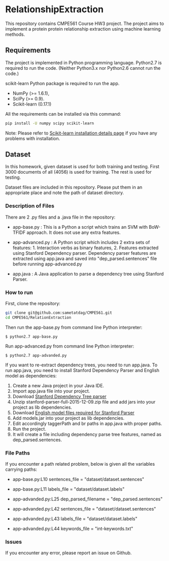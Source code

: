 # RelationshipExtraction
This repository contains CMPE561 Course HW3 project. The project aims to implement a protein protein relationship extraction using machine learning methods.
## Requirements
The project is implemented in Python programming language. Python2.7 is required to run the code. (Neither Python3.x nor Python2.6 cannot run the code.)

scikit-learn Python package is required to run the app.
 * NumPy (>= 1.6.1),
 * SciPy (>= 0.9).
 * Scikit-learn (0.17.1)

All the requirements can be installed via this command:
```sh
pip install -U numpy scipy scikit-learn
```

Note: Please refer to [Scikit-learn installation details page](http://scikit-learn.org/stable/developers/advanced_installation.html) if you have any problems with installation.

## Dataset
In this homework, given dataset is used for both training and testing. First 3000 documents of all (4056) is used for training. The rest is used for testing.

Dataset files are included in this repository. Please put them in an appropriate place and note the path of dataset directory. 

### Description of Files
There are 2 .py files and a .java file in the repository:
* app-base.py : This is a Python a script which trains an SVM with BoW-TFIDF approach. It does not use any extra features.

* app-advanced.py : A Python script which includes 2 extra sets of features: 1. Interaction verbs as binary features, 2. Features extracted using Stanford Dependency parser. Dependency parser features are extracted using app.java and saved into "dep_parsed.sentences" file before running app-advanced.py 

* app.java : A Java application to parse a dependency tree using Stanford Parser.

### How to run
First, clone the repository:

```sh
git clone git@github.com:sametatdag/CMPE561.git
cd CMPE561/RelationExtraction
```

Then run the app-base.py from command line Python interpreter:
```
$ python2.7 app-base.py
```

Run app-advanced.py from command line Python interpreter:
```
$ python2.7 app-advanded.py
```


If you want to re-extract dependency trees, you need to run app.java. To run app.java, you need to install Stanford Dependency Parser and English model as dependencies:

 1. Create a new Java project in your Java IDE.
 2. Import app.java file into your project.
 3. Download [Stanford Dependency Tree parser](http://nlp.stanford.edu/software/stanford-parser-full-2015-12-09.zip)
 4. Unzip stanford-parser-full-2015-12-09.zip file and add jars into your project as lib dependencies.
 5. Download [English model files required for Stanford Parser](http://nlp.stanford.edu/software/stanford-english-corenlp-2016-01-10-models.jar)
 6. Add models.jar into your project as lib dependencies.
 7. Edit accordingly taggerPath and br paths in app.java with proper paths.
 8. Run the project.
 9. It will create a file including dependency parse tree features, named as dep_parsed.sentences.


### File Paths
If you encounter a path related problem, below is given all the variables carrying paths:
 * app-base.py:L10 sentences_file = "dataset/dataset.sentences"
 * app-base.py:L11 labels_file = "dataset/dataset.labels"

 * app-advanded.py:L25 dep_parsed_filename = "dep_parsed.sentences"
 * app-advanded.py:L42 sentences_file = "dataset/dataset.sentences"
 * app-advanded.py:L43 labels_file = "dataset/dataset.labels"
 * app-advanded.py:L44 keywords_file = "int-keywords.txt"

### Issues
If you encounter any error, please report an issue on Github.
